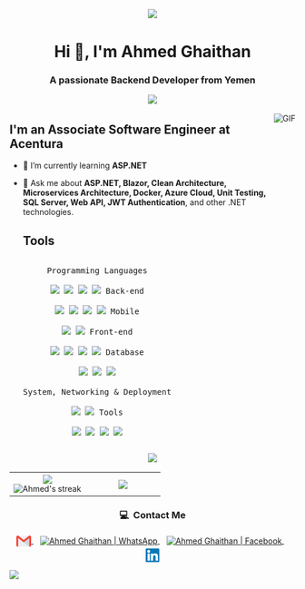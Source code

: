 <p align="center">
  <img src="https://user-images.githubusercontent.com/73097560/115834477-dbab4500-a447-11eb-908a-139a6edaec5c.gif"> 
  <br>

  <h1 align="center">Hi 👋, I'm Ahmed Ghaithan</h1>
  <h3 align="center">A passionate Backend Developer from Yemen</h3>
  
  <p align="center">
    <a href="https://github.com/fairyland0926">
      <img src="https://readme-typing-svg.herokuapp.com/?lines=Web%20Developer;Full%20Stack%20Developer;2%2B%20years%20of%20coding%20experience;Always%20learning%20new%20tech&font=Pacifico&center=true&width=650&height=120&color=58a6ff&vCenter=true&size=45">
    </a>
  </p>

  <img align="right" alt="GIF" height="160px" src="https://media.giphy.com/media/Ah3zHH7hvsSB2/giphy.gif" />

  ## I'm an Associate Software Engineer at Acentura
  - 🌱 I’m currently learning **ASP.NET**
  
  - 💬 Ask me about **ASP.NET, Blazor, Clean Architecture, Microservices Architecture, Docker, Azure Cloud, Unit Testing, SQL Server, Web API, JWT Authentication**, and other .NET technologies.

    ## Tools
    <div>
      <p style="display: inline-block;" align="center">
        <kbd>
          <kbd>Programming Languages</kbd>
          <br><br>
          <img width="30px" src="https://cdn.jsdelivr.net/gh/devicons/devicon/icons/cplusplus/cplusplus-original.svg" /> 
          <img width="30px" src="https://cdn.jsdelivr.net/gh/devicons/devicon/icons/csharp/csharp-original.svg" /> 
          <img width="30px" src="https://cdn.jsdelivr.net/gh/devicons/devicon/icons/python/python-original.svg" /> 
          <img width="30px" src="https://cdn.jsdelivr.net/gh/devicons/devicon/icons/javascript/javascript-original.svg" />
        </kbd>
        <kbd>
          <kbd>Back-end</kbd>
          <br><br>
          <img width="30px" src="https://img.shields.io/badge/ASP.NET-%235C2D91.svg?style=for-the-badge&logo=asp.net&logoColor=white" />
          <img width="30px" src="https://cdn.jsdelivr.net/gh/devicons/devicon/icons/dot-net/dot-net-original-wordmark.svg" />
          <img width="30px" src="https://cdn.jsdelivr.net/gh/devicons/devicon/icons/azure/azure-original.svg" />
          <img width="30px" src="https://cdn.jsdelivr.net/gh/devicons/devicon/icons/ef/ef-original.svg" /> <!-- Entity Framework -->
        </kbd>
        <kbd>
          <kbd>Mobile</kbd>
          <br><br>
          <img width="30px" src="https://cdn.jsdelivr.net/gh/devicons/devicon/icons/flutter/flutter-plain.svg" />
          <img width="30px" src="https://cdn.jsdelivr.net/gh/devicons/devicon/icons/xamarin/xamarin-original.svg" />
        </kbd>
        <kbd>
          <kbd>Front-end</kbd>
          <br><br>
          <img width="30px" src="https://cdn.jsdelivr.net/gh/devicons/devicon/icons/html5/html5-original.svg" /> 
          <img width="30px" src="https://cdn.jsdelivr.net/gh/devicons/devicon/icons/css3/css3-plain-wordmark.svg" /> 
          <img width="30px" src="https://cdn.jsdelivr.net/gh/devicons/devicon/icons/bootstrap/bootstrap-plain.svg" /> 
          <img width="30px" src="https://cdn.jsdelivr.net/gh/devicons/devicon/icons/angularjs/angularjs-original.svg" />
        </kbd>
        <kbd>
          <kbd>Database</kbd>
          <br><br>
          <img width="30px" src="https://cdn.jsdelivr.net/gh/devicons/devicon/icons/mongodb/mongodb-plain.svg" />
          <img width="30px" src="https://cdn.jsdelivr.net/gh/devicons/devicon/icons/redis/redis-original.svg" />
          <img width="30px" src="https://cdn.jsdelivr.net/gh/devicons/devicon/icons/microsoftsqlserver/microsoftsqlserver-plain.svg" />
        </kbd>
        <br><br>
        <kbd>
          <kbd>System, Networking & Deployment</kbd>
          <br><br>
          <img width="30px" src="https://cdn.jsdelivr.net/gh/devicons/devicon/icons/git/git-plain.svg" />
          <img width="30px" src="https://cdn.jsdelivr.net/gh/devicons/devicon/icons/docker/docker-plain.svg" />
        </kbd>
        <kbd>
          <kbd>Tools</kbd>
          <br><br>
          <img width="30px" src="https://cdn.jsdelivr.net/gh/devicons/devicon/icons/vscode/vscode-original.svg" />
          <img width="30px" src="https://cdn.jsdelivr.net/gh/devicons/devicon/icons/visualstudio/visualstudio-plain.svg" />
          <img width="30px" src="https://cdn.jsdelivr.net/gh/devicons/devicon/icons/androidstudio/androidstudio-original.svg" />
          <img width="30px" src="https://cdn.jsdelivr.net/gh/devicons/devicon/icons/microsoftsqlserver/microsoftsqlserver-plain.svg" /> <!-- SQL Server Management Studio -->
        </kbd>
      </p>
    </div>
<p align="center">
  <img src="https://user-images.githubusercontent.com/73097560/115834477-dbab4500-a447-11eb-908a-139a6edaec5c.gif"> 
  <br>

  <p align="center">
    <table border="0" align="center">
      <tr>
        <td width="50%" align="center">
          <img align="center" src="https://github-readme-stats.vercel.app/api?username=ahmedsalehghaithan&theme=cobalt&show_icons=true&count_private=true" />
          <br>
          <img title="🔥 Get streak stats for your profile at git.io/streak-stats" alt="Ahmed's streak" src="https://github-readme-streak-stats.herokuapp.com/?user=ahmedsalehghaithan&theme=dark&hide_border=true" />
        </td>
        <td width="50%" align="center">
          <img align="center" src="https://github-readme-stats.anuraghazra1.vercel.app/api/top-langs/?username=ahmedsalehghaithan&theme=dark&hide_border=true&no-bg=true&no-frame=true&langs_count=10"/>
        </td>
      </tr>
    </table>
  </p>

  <h3 align="center">💻 &nbsp;Contact Me</h3>
  <p align="center">
    <a href="mailto:ghaithanahmed691@gmail.com">
      <img align="center" alt="Ahmed Ghaithan | Gmail" width="26px" src="https://github.com/SatYu26/SatYu26/blob/master/Assets/Gmail.svg" />
    </a>
    &nbsp;&nbsp;
    <a href="https://wa.me/774209287" target="_blank">
      <img align="center" alt="Ahmed Ghaithan | WhatsApp" width="26px" src="https://upload.wikimedia.org/wikipedia/commons/6/6b/WhatsApp.svg" />
    </a>
    &nbsp;&nbsp;
    <a href="https://www.facebook.com/ahmed.ghaithan.3">
      <img align="center" alt="Ahmed Ghaithan | Facebook" width="24px" src="https://upload.wikimedia.org/wikipedia/en/thumb/0/04/Facebook_f_logo_%282021%29.svg/100px-Facebook_f_logo_%282021%29.svg.png" />
    </a> 
    &nbsp;&nbsp;
    <a href="https://www.linkedin.com/in/اح-مد-27ab382b6/" target="_blank">
      <img align="center" alt="Ahmed Ghaithan | LinkedIn" width="24px" src="https://github.com/SatYu26/SatYu26/blob/master/Assets/Linkedin.svg" />
    </a>
  </p>


  <img src="https://user-images.githubusercontent.com/73097560/115834477-dbab4500-a447-11eb-908a-139a6edaec5c.gif">
</p>
